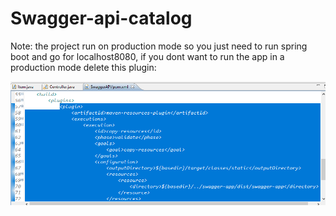 # Swagger-api-catalog

Note: the project run on production mode so you just need to run spring boot and go for localhost8080, if you dont want to run the app in a production mode delete this plugin:

![Alt text](https://github.com/amitai1992/Swagger-api-catalog/blob/main/images/productiondep.png?raw=true "Title")
